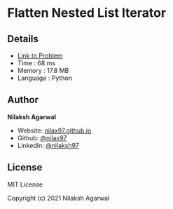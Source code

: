 # Flatten Nested List Iterator


## Details

* [Link to Problem](https://leetcode.com/problems/flatten-nested-list-iterator/)
* Time : 68 ms
* Memory : 17.8 MB
* Language : Python

## Author

**Nilaksh Agarwal**

* Website: [nilax97.github.io](https://nilax97.github.io/)
* Github: [@nilax97](https://github.com/nilax97)
* LinkedIn: [@nilaksh97](https://linkedin.com/in/nilaksh97)

## License

MIT License

Copyright (c) 2021 Nilaksh Agarwal

